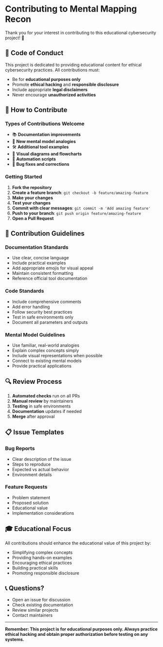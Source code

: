 # Contributing to Mental Mapping Recon

Thank you for your interest in contributing to this educational cybersecurity project! 🎯

## 🚨 Code of Conduct

This project is dedicated to providing educational content for ethical cybersecurity practices. All contributions must:

- Be for **educational purposes only**
- Promote **ethical hacking** and **responsible disclosure**
- Include appropriate **legal disclaimers**
- Never encourage **unauthorized activities**

## 🤝 How to Contribute

### Types of Contributions Welcome

- 📚 **Documentation improvements**
- 🧠 **New mental model analogies**
- 🛠️ **Additional tool examples**
- 🎨 **Visual diagrams and flowcharts**
- 🔧 **Automation scripts**
- 🐛 **Bug fixes and corrections**

### Getting Started

1. **Fork the repository**
2. **Create a feature branch**: `git checkout -b feature/amazing-feature`
3. **Make your changes**
4. **Test your changes**
5. **Commit with clear messages**: `git commit -m 'Add amazing feature'`
6. **Push to your branch**: `git push origin feature/amazing-feature`
7. **Open a Pull Request**

## 📝 Contribution Guidelines

### Documentation Standards

- Use clear, concise language
- Include practical examples
- Add appropriate emojis for visual appeal
- Maintain consistent formatting
- Reference official tool documentation

### Code Standards

- Include comprehensive comments
- Add error handling
- Follow security best practices
- Test in safe environments only
- Document all parameters and outputs

### Mental Model Guidelines

- Use familiar, real-world analogies
- Explain complex concepts simply
- Include visual representations when possible
- Connect to existing mental models
- Provide practical applications

## 🔍 Review Process

1. **Automated checks** run on all PRs
2. **Manual review** by maintainers
3. **Testing** in safe environments
4. **Documentation** updates if needed
5. **Merge** after approval

## 📋 Issue Templates

### Bug Reports
- Clear description of the issue
- Steps to reproduce
- Expected vs actual behavior
- Environment details

### Feature Requests
- Problem statement
- Proposed solution
- Educational value
- Implementation considerations

## 🎓 Educational Focus

All contributions should enhance the educational value of this project by:

- Simplifying complex concepts
- Providing hands-on examples
- Encouraging ethical practices
- Building practical skills
- Promoting responsible disclosure

## 📞 Questions?

- Open an issue for discussion
- Check existing documentation
- Review similar projects
- Contact maintainers

---

**Remember: This project is for educational purposes only. Always practice ethical hacking and obtain proper authorization before testing on any systems.**
